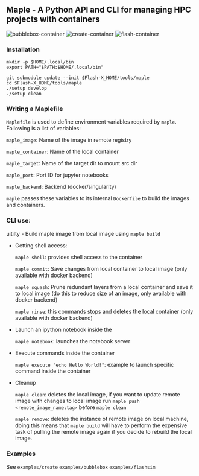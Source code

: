 ## Maple - A Python API and CLI for managing HPC projects with containers

![bubblebox-container](https://github.com/akashdhruv/Maple/workflows/bubblebox-container/badge.svg)
![create-container](https://github.com/akashdhruv/Maple/workflows/create-container/badge.svg)
![flash-container](https://github.com/akashdhruv/Maple/workflows/flash-container/badge.svg)

### Installation
```
mkdir -p $HOME/.local/bin
export PATH="$PATH:$HOME/.local/bin"

git submodule update --init $Flash-X_HOME/tools/maple
cd $Flash-X_HOME/tools/maple
./setup develop
./setup clean
```
### Writing a Maplefile

  ```Maplefile``` is used to define environment variables required by ```maple```. Following is a list of variables:
  
  ```maple_image```: Name of the image in remote registry   	 
  
  ```maple_container```: Name of the local container  	
  
  ```maple_target```: Name of the target dir to mount src dir 
  
  ```maple_port```: Port ID for jupyter notebooks 
  
  ```maple_backend```: Backend (docker/singularity)
  
  ```maple``` passes these variables to its internal ```Dockerfile``` to build the images and containers.

### CLI use:

uitilty  - Build maple image from local image using ```maple build```

  - Getting shell access:

    ```maple shell```: provides shell access to the container

    ```maple commit```: Save changes from local container to local image (only available with docker backend)

    ```maple squash```: Prune redundant layers from a local container and save it to local image (do this to reduce size of an image, only available with docker backend)

    ```maple rinse```: this commands stops and deletes the local container (only available with docker backend)

  - Launch an ipython notebook inside the 

    ```maple notebook```: launches the notebook server

  - Execute commands inside the container

    ```maple execute "echo Hello World!"```: example to launch specific command inside the container

  - Cleanup

    ```maple clean```: deletes the local image, if you want to update remote image with changes to local image run ```maple push <remote_image_name:tag>``` before ```maple clean```

    ```maple remove```: deletes the instance of remote image on local machine, doing this means that ```maple build``` will have to perform the expensive task of pulling the remote image again if you decide to rebuild the local image.

### Examples

See ```examples/create```  ```examples/bubblebox```  ```examples/flashsim```
